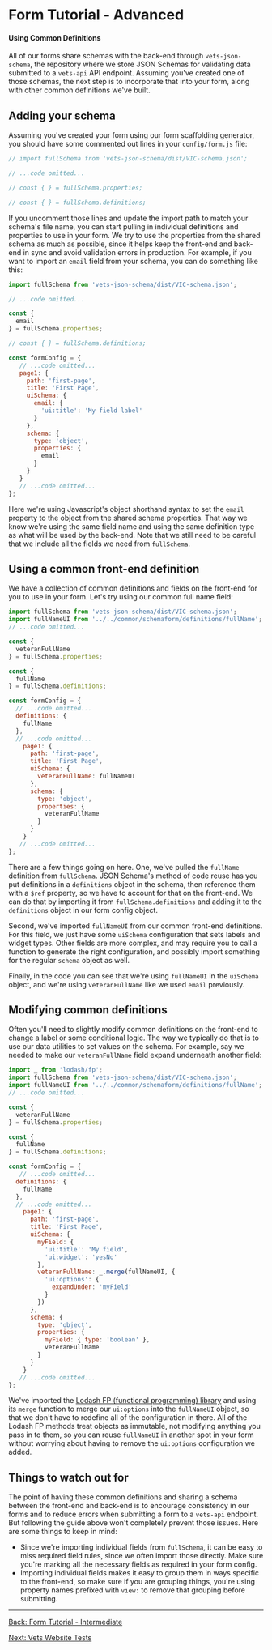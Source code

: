 # Form Tutorial - Advanced

#### Using Common Definitions

All of our forms share schemas with the back-end through `vets-json-schema`, the repository where we store JSON Schemas for validating data submitted to a `vets-api` API endpoint. Assuming you've created one of those schemas, the next step is to incorporate that into your form, along with other common definitions we've built.

## Adding your schema

Assuming you've created your form using our form scaffolding generator, you should have some commented out lines in your `config/form.js` file:

```js
// import fullSchema from 'vets-json-schema/dist/VIC-schema.json';

// ...code omitted...

// const { } = fullSchema.properties;

// const { } = fullSchema.definitions;
```

If you uncomment those lines and update the import path to match your schema's file name, you can start pulling in individual definitions and properties to use in your form. We try to use the properties from the shared schema as much as possible, since it helps keep the front-end and back-end in sync and avoid validation errors in production. For example, if you want to import an `email` field from your schema, you can do something like this:

```js
import fullSchema from 'vets-json-schema/dist/VIC-schema.json';

// ...code omitted...

const {
  email
} = fullSchema.properties;

// const { } = fullSchema.definitions;

const formConfig = {
   // ...code omitted...
   page1: {
     path: 'first-page',
     title: 'First Page',
     uiSchema: {
       email: {
         'ui:title': 'My field label'
       }
     },
     schema: {
       type: 'object',
       properties: {
         email
       }
     }
   }
   // ...code omitted...
};
```

Here we're using Javascript's object shorthand syntax to set the `email` property to the object from the shared schema properties. That way we know we're using the same field name and using the same definition type as what will be used by the back-end. Note that we still need to be careful that we include all the fields we need from `fullSchema`.

## Using a common front-end definition

We have a collection of common definitions and fields on the front-end for you to use in your form. Let's try using our common full name field:

```js
import fullSchema from 'vets-json-schema/dist/VIC-schema.json';
import fullNameUI from '../../common/schemaform/definitions/fullName';
// ...code omitted...

const {
  veteranFullName
} = fullSchema.properties;

const {
  fullName
} = fullSchema.definitions;

const formConfig = {
  // ...code omitted...
  definitions: {
    fullName
  },
  // ...code omitted...
    page1: {
      path: 'first-page',
      title: 'First Page',
      uiSchema: {
        veteranFullName: fullNameUI
      },
      schema: {
        type: 'object',
        properties: {
          veteranFullName
        }
      }
    }
   // ...code omitted...
};
```

There are a few things going on here. One, we've pulled the `fullName` definition from `fullSchema`. JSON Schema's method of code reuse has you put definitions in a `definitions` object in the schema, then reference them with a `$ref` property, so we have to account for that on the front-end. We can do that by importing it from `fullSchema.definitions` and adding it to the `definitions` object in our form config object.

Second, we've imported `fullNameUI` from our common front-end definitions. For this field, we just have some `uiSchema` configuration that sets labels and widget types. Other fields are more complex, and may require you to call a function to generate the right configuration, and possibly import something for the regular `schema` object as well.

Finally, in the code you can see that we're using `fullNameUI` in the `uiSchema` object, and we're using `veteranFullName` like we used `email` previously.

## Modifying common definitions

Often you'll need to slightly modify common definitions on the front-end to change a label or some conditional logic. The way we typically do that is to use our data utilities to set values on the schema. For example, say we needed to make our `veteranFullName` field expand underneath another field:

```js
import _ from 'lodash/fp';
import fullSchema from 'vets-json-schema/dist/VIC-schema.json';
import fullNameUI from '../../common/schemaform/definitions/fullName';
// ...code omitted...

const {
  veteranFullName
} = fullSchema.properties;

const {
  fullName
} = fullSchema.definitions;

const formConfig = {
   // ...code omitted...
  definitions: {
    fullName
  },
  // ...code omitted...
    page1: {
      path: 'first-page',
      title: 'First Page',
      uiSchema: {
        myField: {
          'ui:title': 'My field',
          'ui:widget': 'yesNo'
        },
        veteranFullName: _.merge(fullNameUI, {
          'ui:options': {
            expandUnder: 'myField'
          }
        })
      },
      schema: {
        type: 'object',
        properties: {
          myField: { type: 'boolean' },
          veteranFullName
        }
      }
    }
   // ...code omitted...
};
```

We've imported the [Lodash FP (functional programming) library](https://github.com/lodash/lodash/wiki/FP-Guide) and using its `merge` function to merge our `ui:options` into the `fullNameUI` object, so that we don't have to redefine all of the configuration in there. All of the Lodash FP methods treat objects as immutable, not modifying anything you pass in to them, so you can reuse `fullNameUI` in another spot in your form without worrying about having to remove the `ui:options` configuration we added.

## Things to watch out for

The point of having these common definitions and sharing a schema between the front-end and back-end is to encourage consistency in our forms and to reduce errors when submitting a form to a `vets-api` endpoint. But following the guide above won't completely prevent those issues. Here are some things to keep in mind:

- Since we're importing individual fields from `fullSchema`, it can be easy to miss required field rules, since we often import those directly. Make sure you're marking all the necessary fields as required in your form config.
- Importing individual fields makes it easy to group them in ways specific to the front-end, so make sure if you are grouping things, you're using property names prefixed with `view:` to remove that grouping before submitting.

<hr>

[Back: Form Tutorial - Intermediate](form-tutorial-intermediate.md)

[Next: Vets Website Tests](tests.md)
